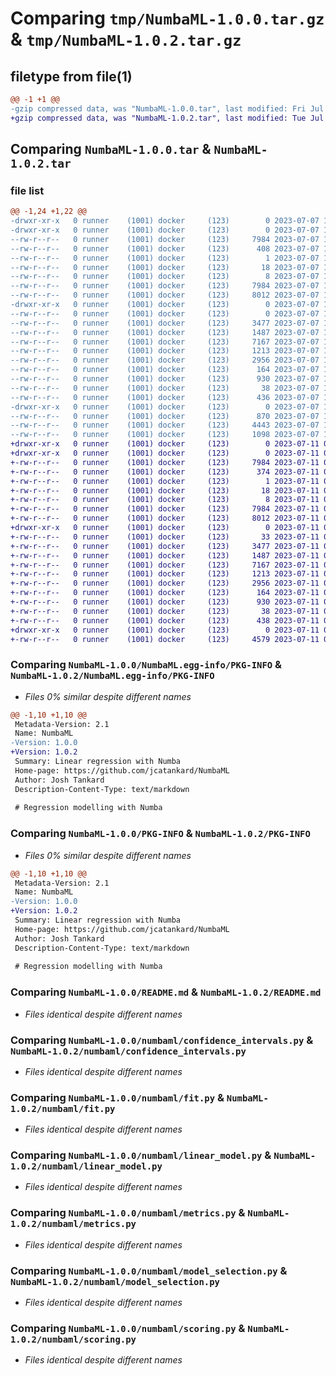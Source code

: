 # Comparing `tmp/NumbaML-1.0.0.tar.gz` & `tmp/NumbaML-1.0.2.tar.gz`

## filetype from file(1)

```diff
@@ -1 +1 @@
-gzip compressed data, was "NumbaML-1.0.0.tar", last modified: Fri Jul  7 11:40:51 2023, max compression
+gzip compressed data, was "NumbaML-1.0.2.tar", last modified: Tue Jul 11 06:36:17 2023, max compression
```

## Comparing `NumbaML-1.0.0.tar` & `NumbaML-1.0.2.tar`

### file list

```diff
@@ -1,24 +1,22 @@
-drwxr-xr-x   0 runner    (1001) docker     (123)        0 2023-07-07 11:40:51.376962 NumbaML-1.0.0/
-drwxr-xr-x   0 runner    (1001) docker     (123)        0 2023-07-07 11:40:51.376962 NumbaML-1.0.0/NumbaML.egg-info/
--rw-r--r--   0 runner    (1001) docker     (123)     7984 2023-07-07 11:40:51.000000 NumbaML-1.0.0/NumbaML.egg-info/PKG-INFO
--rw-r--r--   0 runner    (1001) docker     (123)      408 2023-07-07 11:40:51.000000 NumbaML-1.0.0/NumbaML.egg-info/SOURCES.txt
--rw-r--r--   0 runner    (1001) docker     (123)        1 2023-07-07 11:40:51.000000 NumbaML-1.0.0/NumbaML.egg-info/dependency_links.txt
--rw-r--r--   0 runner    (1001) docker     (123)       18 2023-07-07 11:40:51.000000 NumbaML-1.0.0/NumbaML.egg-info/requires.txt
--rw-r--r--   0 runner    (1001) docker     (123)        8 2023-07-07 11:40:51.000000 NumbaML-1.0.0/NumbaML.egg-info/top_level.txt
--rw-r--r--   0 runner    (1001) docker     (123)     7984 2023-07-07 11:40:51.376962 NumbaML-1.0.0/PKG-INFO
--rw-r--r--   0 runner    (1001) docker     (123)     8012 2023-07-07 11:40:41.000000 NumbaML-1.0.0/README.md
-drwxr-xr-x   0 runner    (1001) docker     (123)        0 2023-07-07 11:40:51.376962 NumbaML-1.0.0/numbaml/
--rw-r--r--   0 runner    (1001) docker     (123)        0 2023-07-07 11:40:41.000000 NumbaML-1.0.0/numbaml/__init__.py
--rw-r--r--   0 runner    (1001) docker     (123)     3477 2023-07-07 11:40:41.000000 NumbaML-1.0.0/numbaml/confidence_intervals.py
--rw-r--r--   0 runner    (1001) docker     (123)     1487 2023-07-07 11:40:41.000000 NumbaML-1.0.0/numbaml/fit.py
--rw-r--r--   0 runner    (1001) docker     (123)     7167 2023-07-07 11:40:41.000000 NumbaML-1.0.0/numbaml/linear_model.py
--rw-r--r--   0 runner    (1001) docker     (123)     1213 2023-07-07 11:40:41.000000 NumbaML-1.0.0/numbaml/metrics.py
--rw-r--r--   0 runner    (1001) docker     (123)     2956 2023-07-07 11:40:41.000000 NumbaML-1.0.0/numbaml/model_selection.py
--rw-r--r--   0 runner    (1001) docker     (123)      164 2023-07-07 11:40:41.000000 NumbaML-1.0.0/numbaml/predict.py
--rw-r--r--   0 runner    (1001) docker     (123)      930 2023-07-07 11:40:41.000000 NumbaML-1.0.0/numbaml/scoring.py
--rw-r--r--   0 runner    (1001) docker     (123)       38 2023-07-07 11:40:51.376962 NumbaML-1.0.0/setup.cfg
--rw-r--r--   0 runner    (1001) docker     (123)      436 2023-07-07 11:40:41.000000 NumbaML-1.0.0/setup.py
-drwxr-xr-x   0 runner    (1001) docker     (123)        0 2023-07-07 11:40:51.376962 NumbaML-1.0.0/tests/
--rw-r--r--   0 runner    (1001) docker     (123)      870 2023-07-07 11:40:41.000000 NumbaML-1.0.0/tests/test_ci.py
--rw-r--r--   0 runner    (1001) docker     (123)     4443 2023-07-07 11:40:41.000000 NumbaML-1.0.0/tests/test_functions.py
--rw-r--r--   0 runner    (1001) docker     (123)     1098 2023-07-07 11:40:41.000000 NumbaML-1.0.0/tests/test_utils.py
+drwxr-xr-x   0 runner    (1001) docker     (123)        0 2023-07-11 06:36:17.285541 NumbaML-1.0.2/
+drwxr-xr-x   0 runner    (1001) docker     (123)        0 2023-07-11 06:36:17.285541 NumbaML-1.0.2/NumbaML.egg-info/
+-rw-r--r--   0 runner    (1001) docker     (123)     7984 2023-07-11 06:36:17.000000 NumbaML-1.0.2/NumbaML.egg-info/PKG-INFO
+-rw-r--r--   0 runner    (1001) docker     (123)      374 2023-07-11 06:36:17.000000 NumbaML-1.0.2/NumbaML.egg-info/SOURCES.txt
+-rw-r--r--   0 runner    (1001) docker     (123)        1 2023-07-11 06:36:17.000000 NumbaML-1.0.2/NumbaML.egg-info/dependency_links.txt
+-rw-r--r--   0 runner    (1001) docker     (123)       18 2023-07-11 06:36:17.000000 NumbaML-1.0.2/NumbaML.egg-info/requires.txt
+-rw-r--r--   0 runner    (1001) docker     (123)        8 2023-07-11 06:36:17.000000 NumbaML-1.0.2/NumbaML.egg-info/top_level.txt
+-rw-r--r--   0 runner    (1001) docker     (123)     7984 2023-07-11 06:36:17.285541 NumbaML-1.0.2/PKG-INFO
+-rw-r--r--   0 runner    (1001) docker     (123)     8012 2023-07-11 06:36:05.000000 NumbaML-1.0.2/README.md
+drwxr-xr-x   0 runner    (1001) docker     (123)        0 2023-07-11 06:36:17.285541 NumbaML-1.0.2/numbaml/
+-rw-r--r--   0 runner    (1001) docker     (123)       33 2023-07-11 06:36:05.000000 NumbaML-1.0.2/numbaml/__init__.py
+-rw-r--r--   0 runner    (1001) docker     (123)     3477 2023-07-11 06:36:05.000000 NumbaML-1.0.2/numbaml/confidence_intervals.py
+-rw-r--r--   0 runner    (1001) docker     (123)     1487 2023-07-11 06:36:05.000000 NumbaML-1.0.2/numbaml/fit.py
+-rw-r--r--   0 runner    (1001) docker     (123)     7167 2023-07-11 06:36:05.000000 NumbaML-1.0.2/numbaml/linear_model.py
+-rw-r--r--   0 runner    (1001) docker     (123)     1213 2023-07-11 06:36:05.000000 NumbaML-1.0.2/numbaml/metrics.py
+-rw-r--r--   0 runner    (1001) docker     (123)     2956 2023-07-11 06:36:05.000000 NumbaML-1.0.2/numbaml/model_selection.py
+-rw-r--r--   0 runner    (1001) docker     (123)      164 2023-07-11 06:36:05.000000 NumbaML-1.0.2/numbaml/predict.py
+-rw-r--r--   0 runner    (1001) docker     (123)      930 2023-07-11 06:36:05.000000 NumbaML-1.0.2/numbaml/scoring.py
+-rw-r--r--   0 runner    (1001) docker     (123)       38 2023-07-11 06:36:17.285541 NumbaML-1.0.2/setup.cfg
+-rw-r--r--   0 runner    (1001) docker     (123)      438 2023-07-11 06:36:05.000000 NumbaML-1.0.2/setup.py
+drwxr-xr-x   0 runner    (1001) docker     (123)        0 2023-07-11 06:36:17.285541 NumbaML-1.0.2/tests/
+-rw-r--r--   0 runner    (1001) docker     (123)     4579 2023-07-11 06:36:05.000000 NumbaML-1.0.2/tests/test_linear_model.py
```

### Comparing `NumbaML-1.0.0/NumbaML.egg-info/PKG-INFO` & `NumbaML-1.0.2/NumbaML.egg-info/PKG-INFO`

 * *Files 0% similar despite different names*

```diff
@@ -1,10 +1,10 @@
 Metadata-Version: 2.1
 Name: NumbaML
-Version: 1.0.0
+Version: 1.0.2
 Summary: Linear regression with Numba
 Home-page: https://github.com/jcatankard/NumbaML
 Author: Josh Tankard
 Description-Content-Type: text/markdown
 
 # Regression modelling with Numba
```

### Comparing `NumbaML-1.0.0/PKG-INFO` & `NumbaML-1.0.2/PKG-INFO`

 * *Files 0% similar despite different names*

```diff
@@ -1,10 +1,10 @@
 Metadata-Version: 2.1
 Name: NumbaML
-Version: 1.0.0
+Version: 1.0.2
 Summary: Linear regression with Numba
 Home-page: https://github.com/jcatankard/NumbaML
 Author: Josh Tankard
 Description-Content-Type: text/markdown
 
 # Regression modelling with Numba
```

### Comparing `NumbaML-1.0.0/README.md` & `NumbaML-1.0.2/README.md`

 * *Files identical despite different names*

### Comparing `NumbaML-1.0.0/numbaml/confidence_intervals.py` & `NumbaML-1.0.2/numbaml/confidence_intervals.py`

 * *Files identical despite different names*

### Comparing `NumbaML-1.0.0/numbaml/fit.py` & `NumbaML-1.0.2/numbaml/fit.py`

 * *Files identical despite different names*

### Comparing `NumbaML-1.0.0/numbaml/linear_model.py` & `NumbaML-1.0.2/numbaml/linear_model.py`

 * *Files identical despite different names*

### Comparing `NumbaML-1.0.0/numbaml/metrics.py` & `NumbaML-1.0.2/numbaml/metrics.py`

 * *Files identical despite different names*

### Comparing `NumbaML-1.0.0/numbaml/model_selection.py` & `NumbaML-1.0.2/numbaml/model_selection.py`

 * *Files identical despite different names*

### Comparing `NumbaML-1.0.0/numbaml/scoring.py` & `NumbaML-1.0.2/numbaml/scoring.py`

 * *Files identical despite different names*

